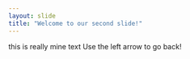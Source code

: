 ```yaml
---
layout: slide
title: "Welcome to our second slide!"
---
```

this is really mine text
Use the left arrow to go back!
